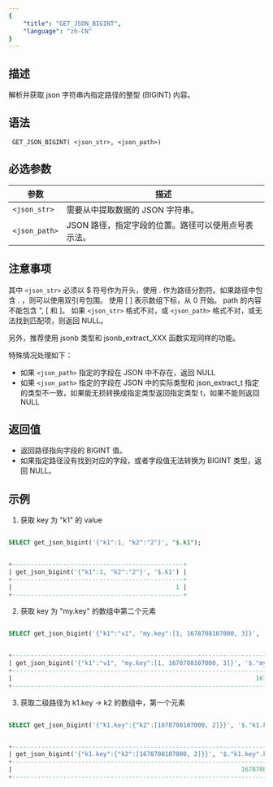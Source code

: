 ```yaml
---
{
    "title": "GET_JSON_BIGINT",
    "language": "zh-CN"
}
---
```


## 描述

解析并获取 json 字符串内指定路径的整型 (BIGINT) 内容。

## 语法

` GET_JSON_BIGINT( <json_str>, <json_path>)`


## 必选参数

| 参数 | 描述 |
|------|------|
| `<json_str>` | 需要从中提取数据的 JSON 字符串。 |
| `<json_path>` | JSON 路径，指定字段的位置。路径可以使用点号表示法。 |

## 注意事项
其中 `<json_str>`  必须以 $ 符号作为开头，使用 . 作为路径分割符。如果路径中包含 . ，则可以使用双引号包围。
使用 [ ] 表示数组下标，从 0 开始。
path 的内容不能包含 ", [ 和 ]。
如果 `<json_str>`  格式不对，或 `<json_path>` 格式不对，或无法找到匹配项，则返回 NULL。

另外，推荐使用 jsonb 类型和 jsonb_extract_XXX 函数实现同样的功能。

特殊情况处理如下：
- 如果 `<json_path>` 指定的字段在 JSON 中不存在，返回 NULL
- 如果 `<json_path>` 指定的字段在 JSON 中的实际类型和 json_extract_t 指定的类型不一致，如果能无损转换成指定类型返回指定类型 t，如果不能则返回 NULL

## 返回值

- 返回路径指向字段的 BIGINT 值。
- 如果指定路径没有找到对应的字段，或者字段值无法转换为 BIGINT 类型，返回 NULL。

## 示例

1. 获取 key 为 "k1" 的 value

```sql

SELECT get_json_bigint('{"k1":1, "k2":"2"}', "$.k1");

```

```sql

+-----------------------------------------------+
| get_json_bigint('{"k1":1, "k2":"2"}', '$.k1') |
+-----------------------------------------------+
|                                             1 |
+-----------------------------------------------+

```

2. 获取 key 为 "my.key" 的数组中第二个元素

```sql

SELECT get_json_bigint('{"k1":"v1", "my.key":[1, 1678708107000, 3]}', '$."my.key"[1]');

```

```sql

+---------------------------------------------------------------------------------+
| get_json_bigint('{"k1":"v1", "my.key":[1, 1678708107000, 3]}', '$."my.key"[1]') |
+---------------------------------------------------------------------------------+
|                                                                   1678708107000 |
+---------------------------------------------------------------------------------+

```

3. 获取二级路径为 k1.key -> k2 的数组中，第一个元素
```sql

SELECT get_json_bigint('{"k1.key":{"k2":[1678708107000, 2]}}', '$."k1.key".k2[0]');

```

```sql

+-----------------------------------------------------------------------------+
| get_json_bigint('{"k1.key":{"k2":[1678708107000, 2]}}', '$."k1.key".k2[0]') |
+-----------------------------------------------------------------------------+
|                                                               1678708107000 |
+-----------------------------------------------------------------------------+

```

